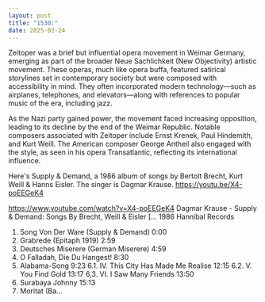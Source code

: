 ```yaml
---
layout: post
title: "1530:"
date: 2025-02-24
---
```


Zeitoper was a brief but influential opera movement in Weimar Germany, emerging as part of the broader Neue Sachlichkeit (New Objectivity) artistic movement. These operas, much like opera buffa, featured satirical storylines set in contemporary society but were composed with accessibility in mind. They often incorporated modern technology—such as airplanes, telephones, and elevators—along with references to popular music of the era, including jazz.

As the Nazi party gained power, the movement faced increasing opposition, leading to its decline by the end of the Weimar Republic. Notable composers associated with Zeitoper include Ernst Krenek, Paul Hindemith, and Kurt Weill. The American composer George Antheil also engaged with the style, as seen in his opera Transatlantic, reflecting its international influence.

Here's Supply & Demand, a 1986 album of songs by  Bertolt Brecht, Kurt Weill & Hanns Eisler. The singer is Dagmar Krause.
https://youtu.be/X4-poEEGeK4

https://www.youtube.com/watch?v=X4-poEEGeK4
Dagmar Krause - Supply & Demand:  Songs By Brecht, Weill & Eisler [...
1986
Hannibal Records

1. Song Von Der Ware (Supply & Demand) 0:00
2. Grabrede (Epitaph 1919) 2:59
3. Deutsches Miserere (German Miserere) 4:59
4. O Falladah, Die Du Hangest! 8:30
5. Alabama-Song 9:23
6.1. IV. This City Has Made Me Realise 12:15
6.2. V. You Find Gold 13:17
6,3. VI. I Saw Many Friends 13:50
7. Surabaya Johnny 15:13
8. Moritat (Ba...
